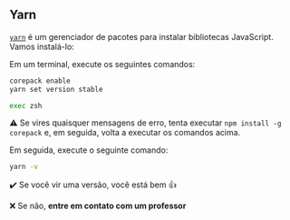 ## Yarn

[`yarn`](https://yarnpkg.com/) é um gerenciador de pacotes para instalar bibliotecas JavaScript. Vamos instalá-lo:

Em um terminal, execute os seguintes comandos:

```bash
corepack enable
yarn set version stable
```

```bash
exec zsh
```

⚠️ Se vires quaisquer mensagens de erro, tenta executar `npm install -g corepack` e, em seguida, volta a executar os comandos acima.

Em seguida, execute o seguinte comando:

```bash
yarn -v
```

:heavy_check_mark: Se você vir uma versão, você está bem :+1:

:x: Se não, **entre em contato com um professor**
